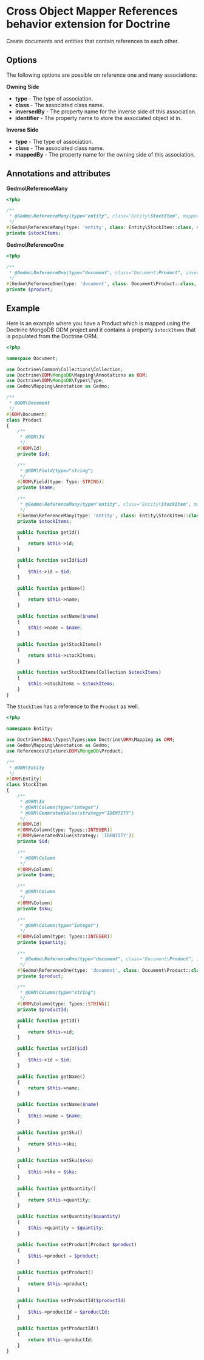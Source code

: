 # Cross Object Mapper References behavior extension for Doctrine

Create documents and entities that contain references to each other.

## Options

The following options are possible on reference one and many associations:

**Owning Side**

- **type** - The type of association.
- **class** - The associated class name.
- **inversedBy** - The property name for the inverse side of this association.
- **identifier** - The property name to store the associated object id in.

**Inverse Side**

- **type** - The type of association.
- **class** - The associated class name.
- **mappedBy** - The property name for the owning side of this association.

## Annotations and attributes

**Gedmo\ReferenceMany**

```php
<?php

/**
 * @Gedmo\ReferenceMany(type="entity", class="Entity\StockItem", mappedBy="product")
 */
#[Gedmo\ReferenceMany(type: 'entity', class: Entity\StockItem::class, mappedBy: 'product')] 
private $stockItems;
```

**Gedmo\ReferenceOne**

```php
<?php

/**
 * @Gedmo\ReferenceOne(type="document", class="Document\Product", inversedBy="stockItems", identifier="productId")
 */
#[Gedmo\ReferenceOne(type: 'document', class: Document\Product::class, inversedBy: 'stockItems', identifier: 'productId')]
private $product;
```

## Example

Here is an example where you have a Product which is mapped using the Doctrine MongoDB ODM project and it contains a property `$stockItems` that is populated from the Doctrine ORM.

```php
<?php

namespace Document;

use Doctrine\Common\Collections\Collection;
use Doctrine\ODM\MongoDB\Mapping\Annotations as ODM;
use Doctrine\ODM\MongoDB\Types\Type;
use Gedmo\Mapping\Annotation as Gedmo;

/**
 * @ODM\Document
 */
#[ODM\Document]
class Product
{
    /**
     * @ODM\Id
     */
    #[ODM\Id]
    private $id;

    /**
     * @ODM\Field(type="string")
     */
    #[ODM\Field(type: Type::STRING)]
    private $name;

    /**
     * @Gedmo\ReferenceMany(type="entity", class="Entity\StockItem", mappedBy="product")
     */
    #[Gedmo\ReferenceMany(type: 'entity', class: Entity\StockItem::class, mappedBy: 'product')]
    private $stockItems;

    public function getId()
    {
        return $this->id;
    }

    public function setId($id)
    {
        $this->id = $id;
    }

    public function getName()
    {
        return $this->name;
    }

    public function setName($name)
    {
        $this->name = $name;
    }

    public function getStockItems()
    {
        return $this->stockItems;
    }

    public function setStockItems(Collection $stockItems)
    {
        $this->stockItems = $stockItems;
    }
}
```

The `StockItem` has a reference to the `Product` as well.

```php
<?php

namespace Entity;

use Doctrine\DBAL\Types\Types;use Doctrine\ORM\Mapping as ORM;
use Gedmo\Mapping\Annotation as Gedmo;
use References\Fixture\ODM\MongoDB\Product;

/**
 * @ORM\Entity
 */
#[ORM\Entity]
class StockItem
{
    /**
     * @ORM\Id
     * @ORM\Column(type="integer")
     * @ORM\GeneratedValue(strategy="IDENTITY")
     */
    #[ORM\Id]
    #[ORM\Column(type: Types::INTEGER)]
    #[ORM\GeneratedValue(strategy: 'IDENTITY')]
    private $id;

    /**
     * @ORM\Column
     */
    #[ORM\Column]
    private $name;

    /**
     * @ORM\Column
     */
    #[ORM\Column]
    private $sku;

    /**
     * @ORM\Column(type="integer")
     */
    #[ORM\Column(type: Types::INTEGER)]
    private $quantity;

    /**
     * @Gedmo\ReferenceOne(type="document", class="Document\Product", inversedBy="stockItems", identifier="productId")
     */
    #[Gedmo\ReferenceOne(type: 'document', class: Document\Product::class, inversedBy: 'stockItems', identifier: 'productId')]
    private $product;

    /**
     * @ORM\Column(type="string")
     */
    #[ORM\Column(type: Types::STRING)]
    private $productId;

    public function getId()
    {
        return $this->id;
    }

    public function setId($id)
    {
        $this->id = $id;
    }

    public function getName()
    {
        return $this->name;
    }

    public function setName($name)
    {
        $this->name = $name;
    }

    public function getSku()
    {
        return $this->sku;
    }

    public function setSku($sku)
    {
        $this->sku = $sku;
    }

    public function getQuantity()
    {
        return $this->quantity;
    }

    public function setQuantity($quantity)
    {
        $this->quantity = $quantity;
    }

    public function setProduct(Product $product)
    {
        $this->product = $product;
    }

    public function getProduct()
    {
        return $this->product;
    }

    public function setProductId($productId)
    {
        $this->productId = $productId;
    }

    public function getProductId()
    {
        return $this->productId;
    }
}
```
